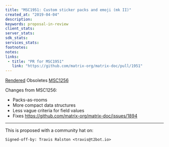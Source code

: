 ```yaml
---
title: "MSC1951: Custom sticker packs and emoji (mk II)"
created_at: "2019-04-04"
description:
keywords: proposal-in-review
client_stats:
server_stats:
sdk_stats:
services_stats:
footnotes:
notes:
links:
 - title: "PR for MSC1951"
   link: "https://github.com/matrix-org/matrix-doc/pull/1951"
---
```

[Rendered](https://github.com/matrix-org/matrix-doc/blob/travis/msc/custom-stickers/proposals/1951-custom-emoji-and-stickers.md)
Obsoletes [MSC1256](https://github.com/matrix-org/matrix-doc/issues/1256)

Changes from MSC1256:
* Packs-as-rooms
* More compact data structures
* Less vague criteria for field values
* Fixes https://github.com/matrix-org/matrix-doc/issues/1894

----

This is proposed with a community hat on:
```
Signed-off-by: Travis Ralston <travis@t2bot.io>
```
